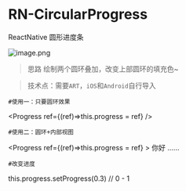# RN-CircularProgress
ReactNative 圆形进度条

![image.png](https://upload-images.jianshu.io/upload_images/23011-5c2d67f5f38bbc79.png?imageMogr2/auto-orient/strip%7CimageView2/2/w/1240)
> 思路 绘制两个圆环叠加，改变上部圆环的填充色~

>技术点：需要`ART`，`iOS`和`Android`自行导入


```
#使用一：只要圆环效果
```
 <Progress ref={(ref)=>this.progress = ref} />
```
#使用二：圆环+内部视图
```
 <Progress ref={(ref)=>this.progress = ref} >
    <Text>你好</Text>
    ......
</Progress>
```
#改变进度
```
this.progress.setProgress(0.3)  // 0 - 1
```
